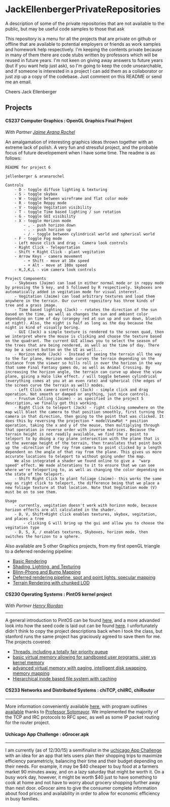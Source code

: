 # JackEllenbergerPrivateRepositories
A description of some of the private repositories that are not available to the public, but may be useful code samples to those that ask

This repository is a menu for all the projects that are private on github or offline that are available to potential employers or friends as work samples and homework help respectively. I'm keeping the contents private because in many of them there are code stubs written by professors which will be reused in future years. I'm not keen on giving away answers to future years (but if you want help just ask), so I'm going to keep the code unsearchable, and if someone is interested in a project I can add them as a collaborator or just zip up a copy of the codebase. Just comment on this README or send me an email.

Cheers
Jack Ellenberger


## Projects

#### CS237 Computer Graphics : OpenGL Graphics Final Project
_With Partner [Jaime Arana Rochel](https://github.com/aranarochel)_

An amalgamation of interesting graphics ideas thrown together with an extreme lack of polish. A very fun and stressful project, and the probable focus of future developement when I have some time. The readme is as follows:
```
README for project 6

jellenberger & aranarochel

Controls
	- D	- toggle diffuse lighting & texturing
	- S - toggle skybox
	- W - toggle between wireframe and flat color mode
	- R - toggle Reppy mode
	- V - toggle Vegitation visibility
	- T - toggle Time based lighting / sun rotation
	- G - toggle GUI visibility
	- X - toggle Horizon mode
		- , - push horizon down
		- . - push horizon up
		- / - toggle between cylindrical world and spherical world
	- F - toggle Fog mode
	- Left mouse click and drag - Camera look controls
	- Right Click - Teleportation
	- Shift + Right Click - plant vegitation
	- Arrow Keys - camera movement
		- + Shift - move at 10x speed
		- + Alt - move at 100x speed
	- H,J,K,L - vim camera look controls

Project Components
	- Skyboxes (Jaime) can load in either normal mode or in reppy mode by pressing the S key, and S followed by R respectively. Skyboxes are automatically added in vegitation mode for visual interest.
	- Vegitation (Jaime) can load arbitrary textures and load them anywhere in the terrain. Our current repository has three kinds of tree and a grass image. 
	- Time based lighting (Jack) - rotates the direction of the sun based on the time, as well as changes the sun and ambient color depending on time of day (orangey red at sun up and sun down, blueish at night). Also, the night is half as long as the day because the night is kind of visually boring.
	- GUI (Jack) a simple texture is rendered to the screen quad, then we interpret where the mouse is clicking and choose the texture based on the quadrant. The current GUI allows you to select the season of the trees that are being rendered, as well as the time of day. There may be a secret button on the UI as well...
	- Horizon mode (Jack) - Instead of seeing the terrain all the way to the far plane, Horizon mode curves the terrain depending on the distance from the viewer so hills roll in over the horizon in the way that some Final Fantasy games do, as well as Animal Crossing. By increasing the horizon angle, the terrain can curve up above the view plane, giving a Halo like effect. / will toggle between cylindrical (everything comes at you at an even rate) and spherical (the edges of the screen curve the terrain as well) modes.
	- Left Click camera controls (Jack) - simple click and drag operation. Not smooth or damped or anything, just nice controls.
	- Frustum Culling (Jaime) - as specified in the project 5 description, we finally got this working.
	- Right Click to teleport (Jack) - right clicking somewhere on the map will blast the camera to that position smoothly, first turning the camera in that direction, then going to the point that was clicked. It does this by reversing the projection * modelViewMat * position operation, taking the x and y of the mouse, then multiplying through that operation in reverse order with inverse matrices. Because the terrain height is not readily available, we find the z point to teleport to by doing a ray plane intersection with the plane that is at the average height of the terrain, then translates that point back up the -direction of the ray from camera to point clicked by a length dependent on the angle of that ray from the plane. This gives us more accurate locations to teleport to without going under the map. 
	We also integrated a shader we found online to give a  "warp speed" effect. We made alterations to it to ensure that we can see where we're teleporting to, as well as changing the color depending on the state of the teleport. 
	- Shift Right Click to plant foliage (Jaime)- this works the same way as right click to teleport, the difference being that we place a new foliage texture at that location. Note that Vegitation mode (V) must be on to see them.

Usage
	- currently, vegitation doesn't work with horizon mode, because horizon effects are all calculated in the shader. 
	- D, V, Shift+Right click enables textures, skybox, vegitation, and places a tree
		- clicking G will bring up the gui and allow you to choose the vegitation type
	- D, S, X, / enables textures, Skyboxes, horizon mode, then switches the horizon to a sphere.
```
Also available are 5 other Graphics projects, from my first openGL triangle to a deferred rendering pipeline:
* [Basic Rendering](https://github.com/jackellenberger/JackEllenbergerPrivateRepositories/blob/master/Graphics/basic_rendering.pdf)
* [Shading, Lighting, and Texturing](https://github.com/jackellenberger/JackEllenbergerPrivateRepositories/blob/master/Graphics/shading_lighting_textures.pdf)
* [Blinn-Phong and Bump Mapping](https://github.com/jackellenberger/JackEllenbergerPrivateRepositories/blob/master/Graphics/advanced_lighting_bump_mapping.pdf)
* [Deferred rendering pipeline, spot and point lights, specular mapping](https://github.com/jackellenberger/JackEllenbergerPrivateRepositories/blob/master/Graphics/deferred_rendering.pdf)
* [Terrain Rendering with chunked LOD](https://github.com/jackellenberger/JackEllenbergerPrivateRepositories/blob/master/Graphics/terrain_rendering_lod.pdf)

#### CS230 Operating Systems : PintOS kernel project
_With Partner [Henry Riordan](https://github.com/hriordan)_

-----
A general introduction to PintOS can be found [here](https://web.stanford.edu/class/cs140/projects/pintos/pintos_1.html), and a more advanded look into how the seed code is laid out can be found [here](https://web.stanford.edu/class/cs140/projects/pintos/pintos_6.html). I unfortunately didn't think to copy the project descriptions back when I took the class, but stanford runs the same project has graciously agreed to save them for me. The projects covered:
* [Threads, including a totally fair priority queue](https://web.stanford.edu/class/cs140/projects/pintos/pintos_2.html)
* [basic virtual memory allowing for sandboxed user programs, user vs kernel memory](https://web.stanford.edu/class/cs140/projects/pintos/pintos_3.html)
* [advanced virtual memory with paging, intelligent disk swapping, memory mapping](https://web.stanford.edu/class/cs140/projects/pintos/pintos_4.html)
* [Hierarchical inode based file system with caching](https://web.stanford.edu/class/cs140/projects/pintos/pintos_5.html)
#### CS233 Networks and Distributed Systems : chiTCP, chiIRC, chiRouter
-----
More information conveniently available [here](http://uchicago-cs.github.io/cmsc23300/syllabus.html), with program outlines [available](https://github.com/uchicago-cs/chitcp) thanks to [Professor Sotomayor](https://github.com/borjasotomayor). We implemented the majority of the TCP and IRC protocols to RFC spec, as well as some IP packet routing for the router project. 

#### Uchicago App Challenge : oGrocer.apk
-----
I am currently (as of 12/30/15) a semifinalist in the [uchicago App Challenge](https://appchallenge.uchicago.edu/page/2016-phase-1-winners) with an idea for an app that lets users plan their shopping trips to maximize efficiency parametricly, balancing their time and their budget depending on their needs. For example, it may be $40 cheaper to buy food at a farmers market 90 minutes away, and on a lazy saturday that might be worth it. On a busy work day, however, it might be worth $40 just to have something to cook at home and not have to worry about grocery shopping further away than next door. oGrocer aims to give the consumer complete information about food prices and availability in order to allow for economic efficiency in busy families.
